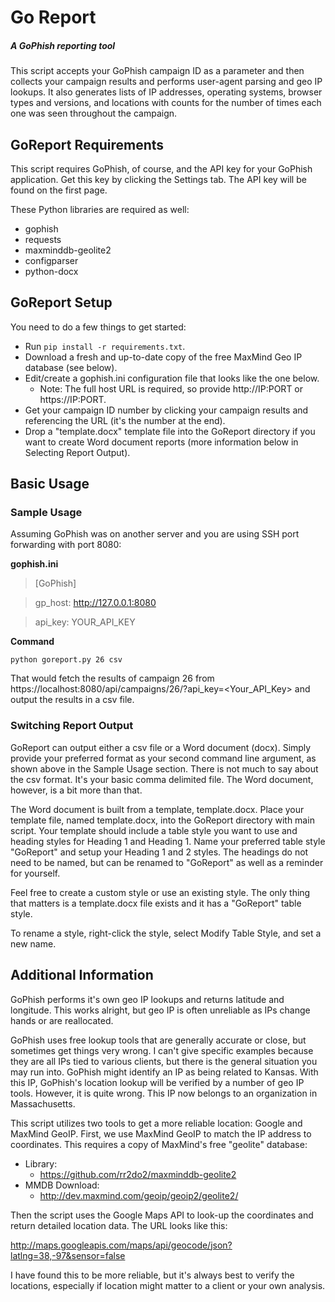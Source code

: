 # Go Report
##### A GoPhish reporting tool

This script accepts your GoPhish campaign ID as a parameter and then collects your campaign results and performs user-agent parsing and geo IP lookups. It also generates lists of IP addresses, operating systems, browser types and versions, and locations with counts for the number of times each one was seen throughout the campaign.

## GoReport Requirements
This script requires GoPhish, of course, and the API key for your GoPhish application. Get this key by clicking the Settings tab. The API key will be found on the first page.

These Python libraries are required as well:
* gophish
* requests
* maxminddb-geolite2
* configparser
* python-docx

## GoReport Setup
You need to do a few things to get started:

* Run `pip install -r requirements.txt`.
* Download a fresh and up-to-date copy of the free MaxMind Geo IP database (see below).
* Edit/create a gophish.ini configuration file that looks like the one below.
  * Note: The full host URL is required, so provide http://IP:PORT or https://IP:PORT.
* Get your campaign ID number by clicking your campaign results and referencing the URL (it's the number at the end).
* Drop a "template.docx" template file into the GoReport directory if you want to create Word document reports (more information below in Selecting Report Output).

## Basic Usage


### Sample Usage

Assuming GoPhish was on another server and you are using SSH port forwarding with port 8080:

<b>gophish.ini</b>

>[GoPhish]

>gp_host: http://127.0.0.1:8080

>api_key: YOUR_API_KEY

<b>Command</b>

`python goreport.py 26 csv`

That would fetch the results of campaign 26 from https://localhost:8080/api/campaigns/26/?api_key=<Your_API_Key> and output the results in a csv file.

### Switching Report Output

GoReport can output either a csv file or a Word document (docx). Simply provide your preferred format as your second command line argument, as shown above in the Sample Usage section. There is not much to say about the csv format. It's your basic comma delimited file. The Word document, however, is a bit more than that.

The Word document is built from a template, template.docx. Place your template file, named template.docx, into the GoReport directory with main script. Your template should include a table style you want to use and heading styles for Heading 1 and Heading 1. Name your preferred table style "GoReport" and setup your Heading 1 and 2 styles. The headings do not need to be named, but can be renamed to "GoReport" as well as a reminder for yourself.

Feel free to create a custom style or use an existing style. The only thing that matters is a template.docx file exists and it has a "GoReport" table style.

To rename a style, right-click the style, select Modify Table Style, and set a new name.

## Additional Information

GoPhish performs it's own geo IP lookups and returns latitude and longitude. This works alright, but geo IP is often unreliable as IPs change hands or are reallocated.

GoPhish uses free lookup tools that are generally accurate or close, but sometimes get things very wrong. I can't give specific examples because they are all IPs tied to various clients, but there is the general situation you may run into. GoPhish might identify an IP as being related to Kansas. With this IP, GoPhish's location lookup will be verified by a number of geo IP tools. However, it is quite wrong. This IP now belongs to an organization in Massachusetts.

This script utilizes two tools to get a more reliable location: Google and MaxMind GeoIP. First, we use MaxMind GeoIP to match the IP address to coordinates. This requires a copy of MaxMind's free "geolite" database:

* Library:
  * https://github.com/rr2do2/maxminddb-geolite2
* MMDB Download:
  * http://dev.maxmind.com/geoip/geoip2/geolite2/

Then the script uses the Google Maps API to look-up the coordinates and return detailed location data. The URL looks like this:

http://maps.googleapis.com/maps/api/geocode/json?latlng=38,-97&sensor=false

I have found this to be more reliable, but it's always best to verify the locations, especially if location might matter to a client or your own analysis.
